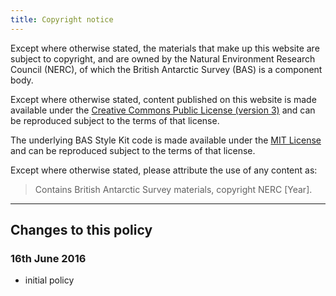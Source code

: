 ```yaml
---
title: Copyright notice
---
```


Except where otherwise stated, the materials that make up this website are subject to copyright, and are owned by the
Natural Environment Research Council (NERC), of which the British Antarctic Survey (BAS) is a component body.

Except where otherwise stated, content published on this website is made available under the
[Creative Commons Public License (version 3)](https://creativecommons.org/licenses/by/3.0/) and can be reproduced
subject to the terms of that license.

The underlying BAS Style Kit code is made available under the [MIT License](https://opensource.org/licenses/MIT) and
can be reproduced subject to the terms of that license.

Except where otherwise stated, please attribute the use of any content as:

> Contains British Antarctic Survey materials, copyright NERC [Year].

----

## Changes to this policy

### 16th June 2016

* initial policy
